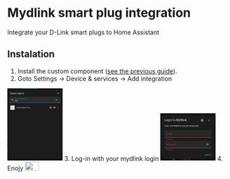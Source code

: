 # Mydlink smart plug integration
Integrate your D-Link smart plugs to Home Assistant

## Instalation
1. Install the custom component ([see the previous guide](https://github.com/JTechCzech/mydlink-HA-integration)).
2. Goto Settings -> Device & services -> Add integration
<img src=".github/mdlnkinter.png" width="25%" height="25%">
3. Log-in with your mydlink login
<img src=".github/mdlnklogin.png" width="25%" height="25%">
4. Enojy
<img src=".github/inwork.gif" width="25%" height="25%">
